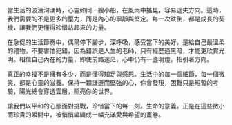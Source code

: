 當生活的波濤洶湧時，心靈如同一艘小船，在風雨中搖晃，容易迷失方向。這時，我們需要的不是更多的壓力，而是內心的寧靜與堅定。每一次跌倒，都是成長的契機，讓我們更懂得珍惜站起來的力量。

在急促的生活節奏中，偶爾停下腳步，深呼吸，感受當下的美好，是給自己最溫柔的禮物。不要害怕犯錯，因為錯誤是人生的老師，只有經歷過黑暗，才能更欣賞光明。相信自己內在的力量，即使前路迷茫，心中仍有一盞明燈，指引著方向。

真正的幸福不是擁有多少，而是懂得知足與感恩。生活中的每一個細節，每一個微笑，都是心靈的滋養。保持一顆謙遜而堅強的心，你會發現，困難只是短暫的考驗，陽光總會穿透雲層，照亮你的世界。

讓我們以平和的心態面對挑戰，珍惜當下的每一刻。生命的意義，正是在這些微小而珍貴的瞬間中，被悄悄編織成一幅充滿愛與希望的畫卷。